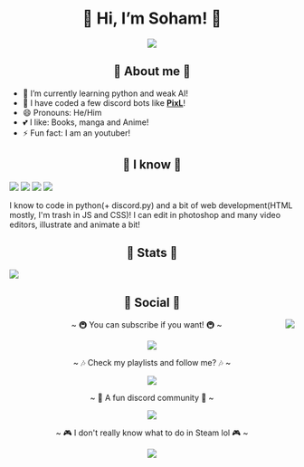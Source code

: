 <div align="center">
<h1>👋 Hi, I’m Soham! 👋</h1>
<img src="https://c.tenor.com/FvthnLepGgAAAAAM/hi-hello.gif">
</div>

<div align="center">
<h2>🌸 About me 🌸</h2>
</div>

- 🔭 I’m currently learning python and weak AI!
- 🤖 I have coded a few discord bots like **[PixL](https://discordbotlist.com/bots/pixl)**!
- 😄 Pronouns: He/Him
- 💕 I like: Books, manga and Anime!
- ⚡ Fun fact: I am an youtuber!

<div align="center">
<h2>🚀 I know 🚀</h2>
</div>

![](https://img.shields.io/badge/Python-3776AB?style=for-the-badge&logo=python&logoColor=white)
![](https://img.shields.io/badge/HTML-239120?style=for-the-badge&logo=html5&logoColor=white)
![](https://aleen42.github.io/badges/src/photoshop.svg)
![](https://aleen42.github.io/badges/src/illustrator.svg)


I know to code in python(+ discord.py) and a bit of web development(HTML mostly, I'm trash in JS and CSS)! I can edit in photoshop and many video editors, illustrate and animate a bit!

<div align="center">
<h2>🗻 Stats 🗻</h2>
</div>

![](https://github-readme-stats.vercel.app/api?username=Soham485&show_icons=true&hide_border=true&theme=tokyonight)

<div align="center">
<h2>🍜 Social 🍜</h2>
</div>
<img src="https://data.whicdn.com/images/290365239/original.gif" align="right">

<center>~ 🚇 You can subscribe if you want! 🚇 ~</center>
<p align="center"><a href="https://www.youtube.com/channel/UC2CE5AfflIzhZCNJv5Qdkjg" target="_blank"><img src="https://img.shields.io/badge/YouTube-FF0000?style=for-the-badge&logo=youtube&logoColor=white"/></a></p>

<center>~ 🎶 Check my playlists and follow me? 🎶 ~</center>
<p align="center"><a href="https://open.spotify.com/user/acn27fw21kmh6unwvut51l83l" target="_blank"><img src="https://img.shields.io/badge/Spotify-1ED760?&style=for-the-badge&logo=spotify&logoColor=white"/></a></p> 

<center>~ 🦜 A fun discord community 🦜 ~</center>
<p align="center"><a href="https://discord.gg/aEBxQnZE6B" target="_blank"><img src="https://img.shields.io/badge/Discord-7289DA?style=for-the-badge&logo=discord&logoColor=white"/></a></p>

<center>~ 🎮 I don't really know what to do in Steam lol 🎮 ~</center>
<p align="center"><a href="https://steamcommunity.com/profiles/76561199203003090/" target="_blank"><img src="https://img.shields.io/badge/Steam-000000?style=for-the-badge&logo=steam&logoColor=white"/></a></p> 



